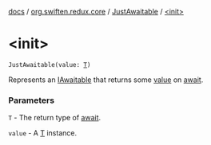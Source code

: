 [docs](../../index.md) / [org.swiften.redux.core](../index.md) / [JustAwaitable](index.md) / [&lt;init&gt;](./-init-.md)

# &lt;init&gt;

`JustAwaitable(value: `[`T`](index.md#T)`)`

Represents an [IAwaitable](../-i-awaitable/index.md) that returns some [value](value.md) on [await](await.md).

### Parameters

`T` - The return type of [await](await.md).

`value` - A [T](index.md#T) instance.